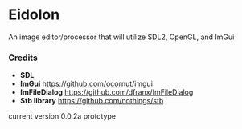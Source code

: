 # Eidolon
 An image editor/processor that will utilize SDL2, OpenGL, and ImGui

### Credits

 - **SDL**
 - **ImGui** https://github.com/ocornut/imgui
 - **ImFileDialog** https://github.com/dfranx/ImFileDialog
 - **Stb library** https://github.com/nothings/stb 


current version 0.0.2a prototype
